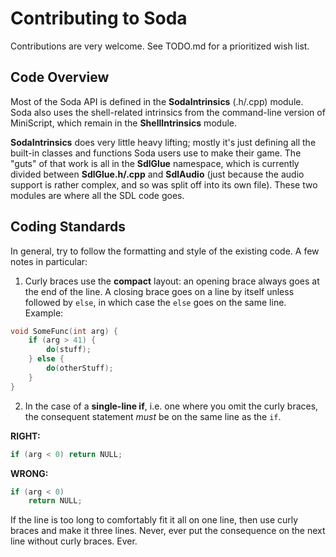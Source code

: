 # Contributing to Soda

Contributions are very welcome.  See TODO.md for a prioritized wish list.

## Code Overview

Most of the Soda API is defined in the **SodaIntrinsics** (.h/.cpp) module.  Soda also uses the shell-related intrinsics from the command-line version of MiniScript, which remain in the **ShellIntrinsics** module.

**SodaIntrinsics** does very little heavy lifting; mostly it's just defining all the built-in classes and functions Soda users use to make their game.  The "guts" of that work is all in the **SdlGlue** namespace, which is currently divided between **SdlGlue.h/.cpp** and **SdlAudio** (just because the audio support is rather complex, and so was split off into its own file).  These two modules are where all the SDL code goes.

## Coding Standards

In general, try to follow the formatting and style of the existing code.  A few notes in particular:

1. Curly braces use the **compact** layout: an opening brace always goes at the end of the line.  A closing brace goes on a line by itself unless followed by `else`, in which case the `else` goes on the same line.  Example:

```cpp
void SomeFunc(int arg) {
	if (arg > 41) {
		do(stuff);
	} else {
		do(otherStuff);
	}
}
```

2. In the case of a **single-line if**, i.e. one where you omit the curly braces, the consequent statement *must* be on the same line as the `if`.

**RIGHT:**
```cpp
if (arg < 0) return NULL;
``` 

**WRONG:**
```cpp
if (arg < 0)
	return NULL;
```

If the line is too long to comfortably fit it all on one line, then use curly braces and make it three lines.  Never, ever put the consequence on the next line without curly braces.  Ever.
